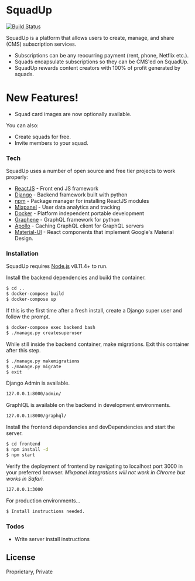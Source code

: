 # SquadUp

[![Build Status](https://travis-ci.org/joemccann/dillinger.svg?branch=master)](https://github.com/veyorokon/SquadUp)

SquadUp is a platform that allows users to create, manage, and share (CMS) subscription services.

  - Subscriptions can be any reocurring payment (rent, phone, Netflix etc.).
  - Squads encapsulate subscriptions so they can be CMS'ed on SquadUp.
  - SquadUp rewards content creators with 100% of profit generated by squads.

# New Features!

  - Squad card images are now optionally available.


You can also:
  - Create squads for free.
  - Invite members to your squad.

### Tech

SquadUp uses a number of open source and free tier projects to work properly:

* [ReactJS] - Front end JS framework
* [Django] - Backend framework built with python
* [npm] - Package manager for installing ReactJS modules
* [Mixpanel] - User data analytics and tracking
* [Docker] - Platform independent portable development
* [Graphene] - GraphQL framework for python
* [Apollo] - Caching GraphQL client for GraphQL servers
* [Material-UI] - React components that implement Google's Material Design.

### Installation

SquadUp requires [Node.js](https://nodejs.org/) v8.11.4+ to run.

Install the backend dependencies and build the container.

```sh
$ cd ..
$ docker-compose build
$ docker-compose up
```

If this is the first time after a fresh install, create a Django super user and follow the prompt.

```sh
$ docker-compose exec backend bash
$ ./manage.py createsuperuser
```

While still inside the backend container, make migrations. Exit this container after this step.

```sh
$ ./manage.py makemigrations
$ ./manage.py migrate
$ exit
```

Django Admin is available.

```sh
127.0.0.1:8000/admin/
```

GraphIQL is available on the backend in development environments.

```sh
127.0.0.1:8000/graphql/
```

Install the frontend dependencies and devDependencies and start the server.

```sh
$ cd frontend
$ npm install -d
$ npm start
```

Verify the deployment of frontend by navigating to localhost port 3000 in your preferred browser. *Mixpanel integrations will not work in Chrome but works in Safari.*

```sh
127.0.0.1:3000
```

For production environments...

```sh
$ Install instructions needed.
```

### Todos

 - Write server install instructions

License
----

Proprietary, Private


   [ReactJS]: <https://github.com/facebook/react>
   [Django]: <https://github.com/django/django>
   [npm]: <https://github.com/npm/cli>
   [Mixpanel]: <https://github.com/mixpanel/mixpanel-js>
   [Docker]: <https://github.com/docker>
   [Graphene]: <https://github.com/graphql-python/graphene>
   [Apollo]: <https://github.com/apollographql/apollo-client>
   [Material-UI]: <https://github.com/mui-org/material-ui>
   
